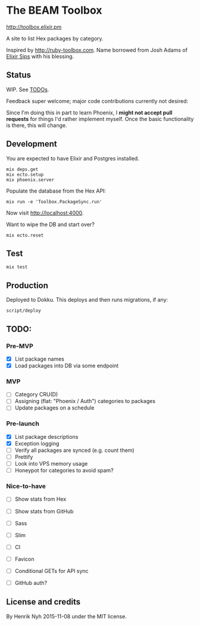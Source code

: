 # The BEAM Toolbox

<http://toolbox.elixir.pm>

A site to list Hex packages by category.

Inspired by <http://ruby-toolbox.com>. Name borrowed from Josh Adams of [Elixir Sips](http://elixirsips.com/) with his blessing.


## Status

WIP. See [TODOs](#todo).

Feedback super welcome; major code contributions currently not desired:

Since I'm doing this in part to learn Phoenix, I **might not accept pull requests** for things I'd rather implement myself. Once the basic functionality is there, this will change.


## Development

You are expected to have Elixir and Postgres installed.

    mix deps.get
    mix ecto.setup
    mix phoenix.server

Populate the database from the Hex API:

    mix run -e 'Toolbox.PackageSync.run'

Now visit <http://localhost:4000>.


Want to wipe the DB and start over?

    mix ecto.reset


## Test

    mix test


## Production

Deployed to Dokku. This deploys and then runs migrations, if any:

    script/deploy


## TODO:

### Pre-MVP
- [x] List package names
- [x] Load packages into DB via some endpoint

### MVP
- [ ] Category CRU(D)
- [ ] Assigning (flat: "Phoenix / Auth") categories to packages
- [ ] Update packages on a schedule

### Pre-launch
- [x] List package descriptions
- [x] Exception logging
- [ ] Verify all packages are synced (e.g. count them)
- [ ] Prettify
- [ ] Look into VPS memory usage
- [ ] Honeypot for categories to avoid spam?

### Nice-to-have
- [ ] Show stats from Hex
- [ ] Show stats from GitHub
- [ ] Sass
- [ ] Slim
- [ ] CI
- [ ] Favicon
- [ ] Conditional GETs for API sync
- [ ] GitHub auth?


## License and credits

By Henrik Nyh 2015-11-08 under the MIT license.
